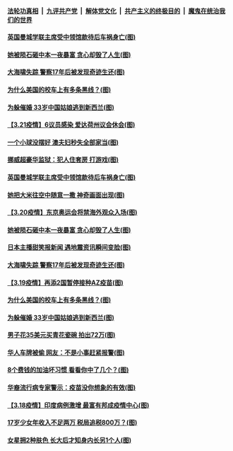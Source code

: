 

####  [法轮功真相](../../../../basic/blob/master/README.md?t=03220431) &nbsp;|&nbsp; [九评共产党](../../../../9ping.md/blob/master/README.md?t=03220431) &nbsp;|&nbsp; [解体党文化](../../../../jtdwh.md/blob/master/README.md?t=03220431)  &nbsp;|&nbsp; [共产主义的终极目的](../../../../gczydzjmd.md/blob/master/README.md?t=03220431) &nbsp;|&nbsp; [魔鬼在统治我们的世界](../../../../mgztzwmdsj.md/blob/master/README.md?t=03220431) 

#### [英国曼城学联主席受中领馆款待后车祸身亡(图)](../pages/p3/966247.md?t=03220431) 


#### [她被陨石砸中本一夜暴富 贪心却毁了人生(图)](../pages/p3/965990.md?t=03220431) 

#### [大海啸失踪 警察17年后被发现奇迹生还(图)](../pages/p3/966106.md?t=03220431) 

#### [为什么美国的校车上有多条黑线？(图)](../pages/p3/965888.md?t=03220431) 

#### [为躲催婚 33岁中国姑娘逃到新西兰(图)](../pages/p3/966082.md?t=03220431) 

#### [【3.21疫情】6议员感染 爱达荷州议会休会(图)](../pages/p3/966287.md?t=03220431) 

#### [一个小球没摆好 澳夫妇秒失全部家当(图)](../pages/p3/966283.md?t=03220431) 

#### [挪威超豪华监狱：犯人住套房 打游戏(图)](../pages/p3/966279.md?t=03220431) 

#### [英国曼城学联主席受中领馆款待后车祸身亡(图)](../pages/p3/966247.md?t=03220431) 

#### [她把大米往空中随意一撒 神奇画面出现(图)](../pages/p3/966225.md?t=03220431) 


#### [【3.20疫情】东京奥运会将禁海外观众入场(图)](../pages/p3/966210.md?t=03220431) 

#### [她被陨石砸中本一夜暴富 贪心却毁了人生(图)](../pages/p3/965990.md?t=03220431) 

#### [日本主播甜笑报新闻 遇地震资讯瞬间变脸(图)](../pages/p3/966126.md?t=03220431) 

#### [大海啸失踪 警察17年后被发现奇迹生还(图)](../pages/p3/966106.md?t=03220431) 

#### [【3.19疫情】再添2国暂停接种AZ疫苗(图)](../pages/p3/966099.md?t=03220431) 

#### [为什么美国的校车上有多条黑线？(图)](../pages/p3/965888.md?t=03220431) 

#### [为躲催婚 33岁中国姑娘逃到新西兰(图)](../pages/p3/966082.md?t=03220431) 

#### [男子花35美元买青花瓷碗 拍出72万(图)](../pages/p3/966076.md?t=03220431) 

#### [华人车牌被偷 网友：不是小事赶紧报警(图)](../pages/p3/966073.md?t=03220431) 

#### [8个费钱的加油坏习惯 看看你中了几个？(图)](../pages/p3/966027.md?t=03220431) 

#### [华裔流行病专家警示：疫苗没你想象的有效(图)](../pages/p3/966006.md?t=03220431) 

#### [【3.18疫情】印度病例激增 最富有邦成疫情中心(图)](../pages/p3/965974.md?t=03220431) 

#### [17岁少女年收入不足两万 税局追税800万？(图)](../pages/p3/965983.md?t=03220431) 

#### [女星拥2种肤色 长大后才知身内长另1个人(图)](../pages/p3/965963.md?t=03220431) 

